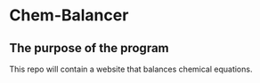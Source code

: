 # Chem-Balancer

## The purpose of the program
This repo will contain a website that balances chemical equations.
